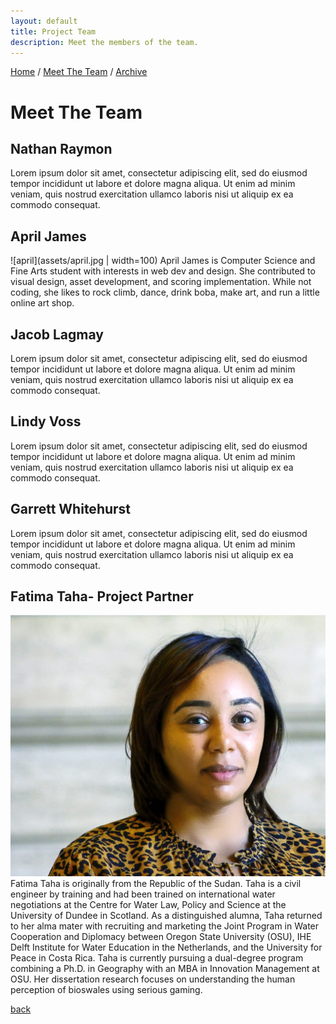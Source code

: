 ```yaml
---
layout: default
title: Project Team
description: Meet the members of the team.
---
```

[Home](./)      /       [Meet The Team](./team.html)        /       [Archive](./archive.html)

# Meet The Team


## Nathan Raymon
Lorem ipsum dolor sit amet, consectetur adipiscing elit, sed do eiusmod tempor incididunt ut labore et dolore magna aliqua. Ut enim ad minim veniam, quis nostrud exercitation ullamco laboris nisi ut aliquip ex ea commodo consequat.

## April James
![april](assets/april.jpg | width=100)
April James is Computer Science and Fine Arts student with interests in web dev and design. She contributed to visual design, asset development, and scoring implementation. While not coding, she likes to rock climb, dance, drink boba, make art, and run a little online art shop. 

## Jacob Lagmay
Lorem ipsum dolor sit amet, consectetur adipiscing elit, sed do eiusmod tempor incididunt ut labore et dolore magna aliqua. Ut enim ad minim veniam, quis nostrud exercitation ullamco laboris nisi ut aliquip ex ea commodo consequat.

## Lindy Voss
Lorem ipsum dolor sit amet, consectetur adipiscing elit, sed do eiusmod tempor incididunt ut labore et dolore magna aliqua. Ut enim ad minim veniam, quis nostrud exercitation ullamco laboris nisi ut aliquip ex ea commodo consequat.

## Garrett Whitehurst
Lorem ipsum dolor sit amet, consectetur adipiscing elit, sed do eiusmod tempor incididunt ut labore et dolore magna aliqua. Ut enim ad minim veniam, quis nostrud exercitation ullamco laboris nisi ut aliquip ex ea commodo consequat.

## Fatima Taha- Project Partner
![fatima](assets/FatimaTaha.jpeg)
Fatima Taha is originally from the Republic of the Sudan. Taha is a civil engineer by training and had been trained on international water negotiations at the Centre for Water Law, Policy and Science at the University of Dundee in Scotland. As a distinguished alumna, Taha returned to her alma mater with recruiting and marketing the Joint Program in Water Cooperation and Diplomacy between Oregon State University (OSU), IHE Delft Institute for Water Education in the Netherlands, and the University for Peace in Costa Rica. Taha is currently pursuing a dual-degree program combining a Ph.D. in Geography with an MBA in Innovation Management at OSU. Her dissertation research focuses on understanding the human perception of bioswales using serious gaming.

[back](./)